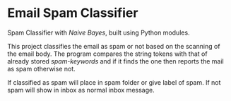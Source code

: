 Email Spam Classifier
=====================
Spam Classifier with *Naive Bayes*, built using Python modules.

This project classifies the email as spam or not based on the scanning of the email body. The program compares the string tokens
with that of already stored *spam-keywords* and if it finds the one then reports the mail as spam otherwise not. 

If classified as spam will place in spam folder or give label of spam.  If not spam will show in inbox as normal inbox message.
